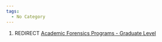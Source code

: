 ```yaml
---
tags:
  - No Category
---
```

1.  REDIRECT [Academic Forensics Programs - Graduate Level](academic_forensics_programs_-_graduate_level.md)